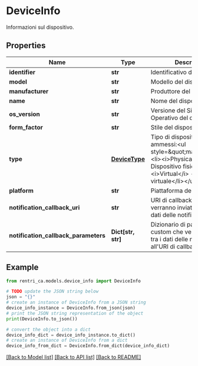 # DeviceInfo

Informazioni sul dispositivo.

## Properties

Name | Type | Description | Notes
------------ | ------------- | ------------- | -------------
**identifier** | **str** | Identificativo del dispositivo. | 
**model** | **str** | Modello del dispositivo. | 
**manufacturer** | **str** | Produttore del dispositivo. | 
**name** | **str** | Nome del dispositivo. | 
**os_version** | **str** | Versione del Sistema Operativo del dispositivo. | 
**form_factor** | **str** | Stile del dispositivo. | 
**type** | [**DeviceType**](DeviceType.md) | Tipo di dispositivo.&lt;p&gt;Valori ammessi:&lt;ul style&#x3D;\&quot;margin:0\&quot;&gt;&lt;li&gt;&lt;i&gt;Physical&lt;/i&gt; - Dispositivo fisico&lt;/li&gt;&lt;li&gt;&lt;i&gt;Virtual&lt;/i&gt; - Dispositivo virtuale&lt;/li&gt;&lt;/ul&gt;&lt;/p&gt; | 
**platform** | **str** | Piattaforma del dispositivo. | 
**notification_callback_uri** | **str** | URI di callback alla quale verranno inviati in POST i dati delle notifiche RENTRI. | 
**notification_callback_parameters** | **Dict[str, str]** | Dizionario di parametri custom che verranno inviati, tra i dati delle notifiche, all&#39;URI di callback. | 

## Example

```python
from rentri_ca.models.device_info import DeviceInfo

# TODO update the JSON string below
json = "{}"
# create an instance of DeviceInfo from a JSON string
device_info_instance = DeviceInfo.from_json(json)
# print the JSON string representation of the object
print(DeviceInfo.to_json())

# convert the object into a dict
device_info_dict = device_info_instance.to_dict()
# create an instance of DeviceInfo from a dict
device_info_from_dict = DeviceInfo.from_dict(device_info_dict)
```
[[Back to Model list]](../README.md#documentation-for-models) [[Back to API list]](../README.md#documentation-for-api-endpoints) [[Back to README]](../README.md)



